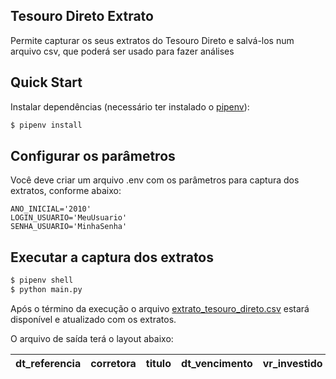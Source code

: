 Tesouro Direto Extrato
----------------------

Permite capturar os seus extratos do Tesouro Direto e salvá-los num arquivo csv, que poderá ser usado para fazer análises

## Quick Start

Instalar dependências (necessário ter instalado o [pipenv](https://docs.pipenv.org/)):

```sh
$ pipenv install
```

## Configurar os parâmetros

Você deve criar um arquivo .env com os parâmetros para captura dos extratos, conforme abaixo:

```
ANO_INICIAL='2010'
LOGIN_USUARIO='MeuUsuario'
SENHA_USUARIO='MinhaSenha' 
```

## Executar a captura dos extratos

```sh
$ pipenv shell
$ python main.py
```

Após o término da execução o arquivo [extrato_tesouro_direto.csv](extrato_tesouro_direto.csv) estará disponível e atualizado com os extratos.

O arquivo de saída terá o layout abaixo:

dt_referencia | corretora | titulo | dt_vencimento | vr_investido | vr_bruto | vr_liquido | qtd_total | qtd_bloqueado
------------- | --------- | ------ | ------------- | ------------ | -------- | ---------- | --------- | -------------
